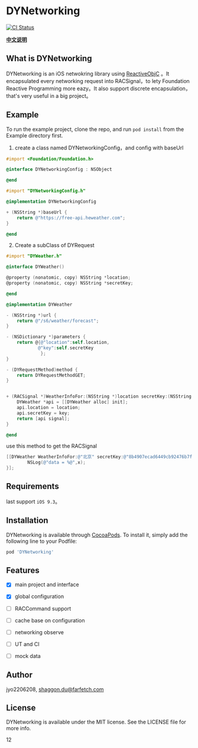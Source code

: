 # DYNetworking

[![CI Status](http://img.shields.io/travis/jyo2206208/DYNetworking.svg?style=flat)](https://travis-ci.org/jyo2206208/DYNetworking)

[**中文说明**](Docs/README_cn.md)

## What is DYNetworking

DYNetworking is an iOS netwokring library using [ReactiveObjC](https://github.com/ReactiveCocoa/ReactiveObjC) 。It encapsulated every networking request into RACSignal，to lety Foundation Reactive Programming more eazy。It also support discrete encapsulation，that's very useful in a big project。

## Example

To run the example project, clone the repo, and run `pod install` from the Example directory first.  
1. create a class named DYNetworkingConfig，and config with baseUrl

```objectivec
#import <Foundation/Foundation.h>

@interface DYNetworkingConfig : NSObject

@end

#import "DYNetworkingConfig.h"

@implementation DYNetworkingConfig

+ (NSString *)baseUrl {
    return @"https://free-api.heweather.com";
}

@end

```

2. Create a subClass of DYRequest

```objectivec
#import "DYWeather.h"

@interface DYWeather()

@property (nonatomic, copy) NSString *location;
@property (nonatomic, copy) NSString *secretKey;

@end

@implementation DYWeather

- (NSString *)url {
    return @"/s6/weather/forecast";
}

- (NSDictionary *)parameters {
    return @{@"location":self.location,
            @"key":self.secretKey
             };
}

- (DYRequestMethod)method {
    return DYRequestMethodGET;
}


+ (RACSignal *)WeatherInfoFor:(NSString *)location secretKey:(NSString *)key {
    DYWeather *api = [[DYWeather alloc] init];
    api.location = location;
    api.secretKey = key;
    return [api signal];
}

@end
```

use this method to get the RACSignal

```objectivec
[[DYWeather WeatherInfoFor:@"北京" secretKey:@"8b4907ecad6449cb92476b7f888284ac"] subscribeNext:^(id  _Nullable x) {
        NSLog(@"data = %@",x);
}];
```



## Requirements
last support `iOS 9.3`。

## Installation

DYNetworking is available through [CocoaPods](http://cocoapods.org). To install
it, simply add the following line to your Podfile:

```ruby
pod 'DYNetworking'
```

## Features

- [x] main project and interface
- [x] global configuration
- [ ] RACCommand support
- [ ] cache base on configuration
- [ ] networking observe
- [ ] UT and CI
- [ ] mock data



## Author

jyo2206208, shaggon.du@farfetch.com

## License

DYNetworking is available under the MIT license. See the LICENSE file for more info.

12